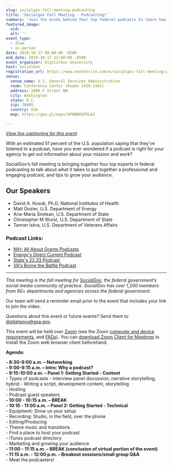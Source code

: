 ```yaml
---
slug: socialgov-fall-meeting-podcasting
title: 'Socialgov Fall Meeting - Podcasting!'
summary: 'Join the minds behind four top federal podcasts to learn how to create, produce, and promote professional podcasts that engage with audiences&#46;'
featured_image:
  uid:
  alt: ''
event_type:
  - Zoom
  - in-person
date: 2019-10-17 08:00:00 -0500
end_date: 2019-10-17 12:00:00 -0500
event_organizer: DigitalGov University
host: SocialGov
registration_url: https://www.eventbrite.com/e/socialgov-fall-meeting-podcasting-registration-73999357069
venue:
  venue_name: U.S. General Services Administration
  room: Conference Center (Rooms 1459-1461)
  address: 1800 F Street NW
  city: Washington
  state: D.C.
  zip: 20405
  country: USA
  map: https://goo.gl/maps/bFWBD6QfDLA2

---
```


_[View live captioning for this event](https://www.captionedtext.com/client/event.aspx?EventID=4171525&CustomerID=321)_

With an estimated 51 percent of the U.S. population saying that they’ve listened to a podcast, have you ever wondered if a podcast is right for your agency to get out information about your mission and work? 

SocialGov’s fall meeting is bringing together four top experts in federal podcasting to talk about what it takes to put together a professional and engaging podcast, and tips to grow your audience. 

## Our Speakers

- David A. Kosub, Ph.D, National Institutes of Health  
- Matt Dozier, U.S. Department of Energy 
- Ana-Maria Sinitean, U.S. Department of State 
- Christopher M Wurst, U.S. Department of State
- Tanner Iskra, U.S. Department of Veterans Affairs 

### Podcast Links:

- [NIH: All About Grants Podcasts](https://grants.nih.gov/news/virtual-learning/podcasts.htm) 
- [Energy's Direct Current Podcast](https://www.energy.gov/podcasts/direct-current-energygov-podcast) 
- [State's 22.33 Podcast](https://eca.state.gov/2233) 
- [VA's Borne the Battle Podcast](https://podcasts.apple.com/us/podcast/borne-the-battle/id1171416564) 

---

_This meeting is the fall meeting for [SocialGov](https://digital.gov/communities/social-media/), the federal government’s social media community of practice. SocialGov has over 1,200 members from 90+ departments and agencies across the federal government._

Our team will send a reminder email prior to the event that includes your link to join the video. 

Questions about this event or future events? Send them to [digitalgovu@gsa.gov](mailto:digitalgovu@gsa.gov). 

This event will be held over [Zoom](https://www.zoom.us/) (see the Zoom [computer and device requirements](https://support.zoom.us/hc/en-us/articles/201362023-System-Requirements-for-PC-Mac-and-Linux), and [FAQs](https://support.zoom.us/hc/en-us/sections/200277708-Frequently-Asked-Questions)). You can [download Zoom Client for Meetings](https://zoom.us/download#client_4meeting) to install the Zoom web browser client beforehand.

**Agenda:**

**- 8:30-9:00 a.m. – Networking**  
**- 9:00-9:15 a.m. – Intro: Why a podcast?**  
**- 9:15-10:00 a.m. – Panel 1: Getting Started - Content**  
    - Types of podcasts - interview panel discussion, narrative storytelling, hybrid
    - Writing a script, development content, storytelling  
    - Hosting  
    - Podcast guest speakers  
**- 10:00 - 10:15 a.m. – BREAK**  
**- 10:15 - 11:00 a.m. – Panel 2: Getting Started - Technical**  
    - Equipment: Show us your setup  
    - Recording: Studio, in the field, over the phone  
    - Editing/Producing  
    - Theme music and transitions  
    - Find a place to host your podcast  
    - iTunes podcast directory  
    - Marketing and growing your audience  
**- 11:00 - 11:15 a.m. – BREAK (conclusion of virtual portion of the event)**  
**- 11:15 a.m. - 12:00 p.m. – Breakout sessions/small group Q&A**  
    - Meet the podcasters!
